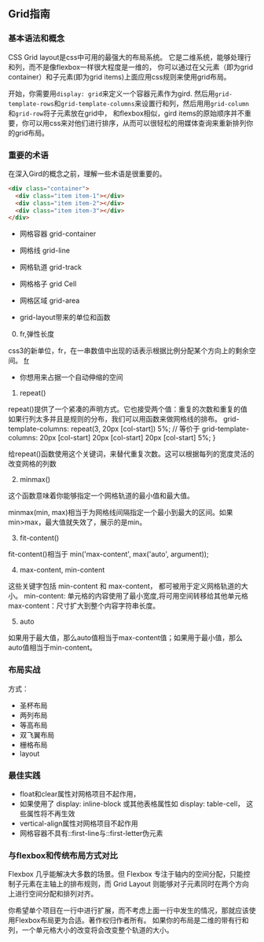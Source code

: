 ## Grid指南


### 基本语法和概念


CSS Grid layout是css中可用的最强大的布局系统。
它是二维系统，能够处理行和列，而不是像flexbox一样很大程度是一维的，
你可以通过在父元素（即为grid container）和子元素(即为grid items)上面应用css规则来使用grid布局。

开始，你需要用`display: grid`来定义一个容器元素作为gird. 然后用`grid-template-rows`和`grid-template-columns`来设置行和列，然后用用`grid-column`和`grid-row`将子元素放在grid中，
和flexbox相似，gird items的原始顺序并不重要，你可以用css来对他们进行排序，从而可以很轻松的用媒体查询来重新排列你的grid布局。

### 重要的术语

在深入Gird的概念之前，理解一些术语是很重要的。


```html
<div class="container">
  <div class="item item-1"></div>
  <div class="item item-2"></div>
  <div class="item item-3"></div>
</div>
```

- 网格容器 grid-container
- 网格线 grid-line
- 网格轨道 grid-track
- 网格格子 grid Cell 
- 网格区域 grid-area


- grid-layout带来的单位和函数

0. fr,弹性长度

css3的新单位，fr，在一串数值中出现的话表示根据比例分配某个方向上的剩余空间。
[fr](https://css-tricks.com/introduction-fr-css-unit/)

- 你想用来占据一个自动伸缩的空间

1. repeat()

repeat()提供了一个紧凑的声明方式。它也接受两个值：重复的次数和重复的值
如果行列太多并且是规则的分布，我们可以用函数来做网格线的排布。
grid-template-columns: repeat(3, 20px [col-start]) 5%;
// 等价于
grid-template-columns: 20px [col-start] 20px [col-start] 20px [col-start] 5%;
}

给repeat()函数使用这个关键词，来替代重复次数。这可以根据每列的宽度灵活的改变网格的列数

2. minmax()

 这个函数意味着你能够指定一个网格轨道的最小值和最大值。

minmax(min, max)相当于为网格线间隔指定一个最小到最大的区间。如果min>max，最大值就失效了，展示的是min。

3. fit-content()

fit-content()相当于 min('max-content', max('auto', argument));

4. max-content, min-content

这些关键字包括 min-content 和 max-content， 都可被用于定义网格轨道的大小。
min-content: 单元格的内容使用了最小宽度,将可用空间转移给其他单元格
max-content：尺寸扩大到整个内容字符串长度。

5. auto

如果用于最大值，那么auto值相当于max-content值；如果用于最小值，那么auto值相当于min-content。

### 布局实战

方式：

- 圣杯布局
- 两列布局
- 等高布局
- 双飞翼布局
- 栅格布局
- layout


### 最佳实践


- float和clear属性对网格项目不起作用，
- 如果使用了 display: inline-block 或其他表格属性如 display: table-cell， 这些属性将不再生效
- vertical-align属性对网格项目不起作用
- 网格容器不具有::first-line与::first-letter伪元素

### 与flexbox和传统布局方式对比

Flexbox 几乎能解决大多数的场景。但 Flexbox 专注于轴内的空间分配，只能控制子元素在主轴上的排布规则，而 Grid Layout 则能够对子元素同时在两个方向上进行空间分配和排列对齐。

你希望单个项目在一行中进行扩展，而不考虑上面一行中发生的情况，那就应该使用Flexbox布局更为合适。著作权归作者所有。
如果你的布局是二维的带有行和列，一个单元格大小的改变将会改变整个轨道的大小。








